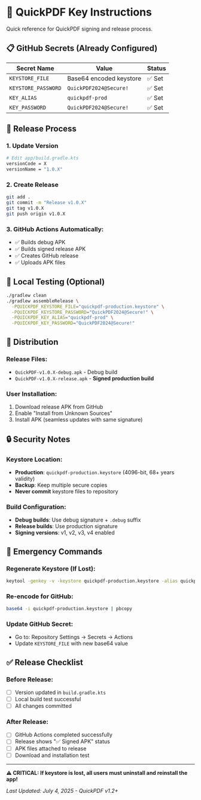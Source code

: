 # 🔐 QuickPDF Key Instructions

Quick reference for QuickPDF signing and release process.

## 📋 **GitHub Secrets (Already Configured)**

| Secret Name | Value | Status |
|-------------|-------|---------|
| `KEYSTORE_FILE` | Base64 encoded keystore | ✅ Set |
| `KEYSTORE_PASSWORD` | `QuickPDF2024@Secure!` | ✅ Set |
| `KEY_ALIAS` | `quickpdf-prod` | ✅ Set |
| `KEY_PASSWORD` | `QuickPDF2024@Secure!` | ✅ Set |

## 🚀 **Release Process**

### **1. Update Version**
```bash
# Edit app/build.gradle.kts
versionCode = X
versionName = "1.0.X"
```

### **2. Create Release**
```bash
git add .
git commit -m "Release v1.0.X"
git tag v1.0.X
git push origin v1.0.X
```

### **3. GitHub Actions Automatically:**
- ✅ Builds debug APK
- ✅ Builds signed release APK
- ✅ Creates GitHub release
- ✅ Uploads APK files

## 🔧 **Local Testing (Optional)**
```bash
./gradlew clean
./gradlew assembleRelease \
  -PQUICKPDF_KEYSTORE_FILE="quickpdf-production.keystore" \
  -PQUICKPDF_KEYSTORE_PASSWORD="QuickPDF2024@Secure!" \
  -PQUICKPDF_KEY_ALIAS="quickpdf-prod" \
  -PQUICKPDF_KEY_PASSWORD="QuickPDF2024@Secure!"
```

## 📱 **Distribution**

### **Release Files:**
- `QuickPDF-v1.0.X-debug.apk` - Debug build
- `QuickPDF-v1.0.X-release.apk` - **Signed production build**

### **User Installation:**
1. Download release APK from GitHub
2. Enable "Install from Unknown Sources"
3. Install APK (seamless updates with same signature)

## 🔒 **Security Notes**

### **Keystore Location:**
- **Production**: `quickpdf-production.keystore` (4096-bit, 68+ years validity)
- **Backup**: Keep multiple secure copies
- **Never commit** keystore files to repository

### **Build Configuration:**
- **Debug builds**: Use debug signature + `.debug` suffix
- **Release builds**: Use production signature
- **Signing versions**: v1, v2, v3, v4 enabled

## 🚨 **Emergency Commands**

### **Regenerate Keystore (If Lost):**
```bash
keytool -genkey -v -keystore quickpdf-production.keystore -alias quickpdf-prod -keyalg RSA -keysize 4096 -validity 25000 -storepass QuickPDF2024@Secure! -keypass QuickPDF2024@Secure!
```

### **Re-encode for GitHub:**
```bash
base64 -i quickpdf-production.keystore | pbcopy
```

### **Update GitHub Secret:**
- Go to: Repository Settings → Secrets → Actions
- Update `KEYSTORE_FILE` with new base64 value

## ✅ **Release Checklist**

### **Before Release:**
- [ ] Version updated in `build.gradle.kts`
- [ ] Local build test successful
- [ ] All changes committed

### **After Release:**
- [ ] GitHub Actions completed successfully
- [ ] Release shows "✅ Signed APK" status
- [ ] APK files attached to release
- [ ] Download and installation test

---

**⚠️ CRITICAL: If keystore is lost, all users must uninstall and reinstall the app!**

*Last Updated: July 4, 2025 - QuickPDF v1.2+*
